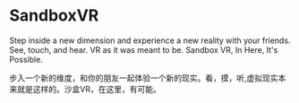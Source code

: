 # 

# SandboxVR

Step inside a new dimension and experience a new reality with your friends. See, touch, and hear. VR as it was meant to be. Sandbox VR, In Here, It's Possible.

步入一个新的维度，和你的朋友一起体验一个新的现实。看，摸，听,虚拟现实本来就是这样的。沙盒VR，在这里，有可能。


